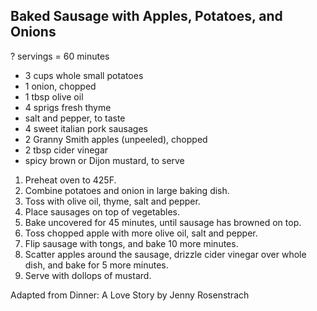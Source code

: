 ## Baked Sausage with Apples, Potatoes, and Onions

? servings = 60 minutes

* 3 cups whole small potatoes
* 1 onion, chopped
* 1 tbsp olive oil
* 4 sprigs fresh thyme
* salt and pepper, to taste
* 4 sweet italian pork sausages
* 2 Granny Smith apples (unpeeled), chopped
* 2 tbsp cider vinegar
* spicy brown or Dijon mustard, to serve

1. Preheat oven to 425F.
2. Combine potatoes and onion in large baking dish.
3. Toss with olive oil, thyme, salt and pepper.
4. Place sausages on top of vegetables.
5. Bake uncovered for 45 minutes, until sausage has browned on top.
6. Toss chopped apple with more olive oil, salt and pepper.
7. Flip sausage with tongs, and bake 10 more minutes.
8. Scatter apples around the sausage, drizzle cider vinegar over whole dish, and bake for 5 more minutes.
9. Serve with dollops of mustard.

Adapted from Dinner: A Love Story by Jenny Rosenstrach
